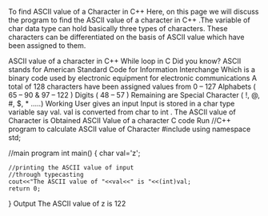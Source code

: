 To find ASCII value of a Character in C++
Here, on this page we will discuss the program to find the ASCII value of a character in C++ .The variable of char data type can hold basically three types of characters. These characters can be differentiated on the basis of ASCII value which have been assigned to them.

ASCII value of a character in C++
While loop in C
Did you know?
 ASCII stands for American Standard Code for Information Interchange
Which is a binary code used by electronic equipment for electronic communications
A total of 128 characters have been assigned values from 0 – 127
Alphabets (  65 – 90  &  97 – 122  )
Digits (  48 – 57  )
Remaining are Special Character (  !, @, #, $, * …..)
Working
User gives an input
Input is stored in a char type variable say val.
val is converted from char to int .
The ASCII value of Character is Obtained
ASCII Value of a character
C code
Run
//C++ program to calculate ASCII value of Character
#include <iostream>
using namespace std;

//main program
int main()
{
	char val='z';

    //printing the ASCII value of input 
    //through typecasting
    cout<<"The ASCII value of "<<val<<" is "<<(int)val;
    return 0;
}
Output
The ASCII value of z is 122

